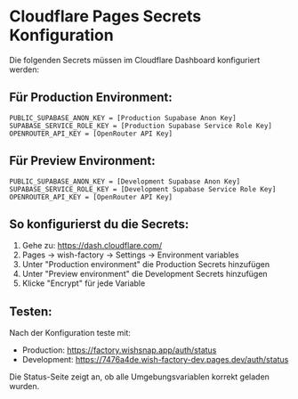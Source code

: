 # Cloudflare Pages Secrets Konfiguration

Die folgenden Secrets müssen im Cloudflare Dashboard konfiguriert werden:

## Für Production Environment:

```
PUBLIC_SUPABASE_ANON_KEY = [Production Supabase Anon Key]
SUPABASE_SERVICE_ROLE_KEY = [Production Supabase Service Role Key]
OPENROUTER_API_KEY = [OpenRouter API Key]
```

## Für Preview Environment:

```
PUBLIC_SUPABASE_ANON_KEY = [Development Supabase Anon Key]
SUPABASE_SERVICE_ROLE_KEY = [Development Supabase Service Role Key]
OPENROUTER_API_KEY = [OpenRouter API Key]
```

## So konfigurierst du die Secrets:

1. Gehe zu: https://dash.cloudflare.com/
2. Pages → wish-factory → Settings → Environment variables
3. Unter "Production environment" die Production Secrets hinzufügen
4. Unter "Preview environment" die Development Secrets hinzufügen
5. Klicke "Encrypt" für jede Variable

## Testen:

Nach der Konfiguration teste mit:

- Production: https://factory.wishsnap.app/auth/status
- Development: https://7476a4de.wish-factory-dev.pages.dev/auth/status

Die Status-Seite zeigt an, ob alle Umgebungsvariablen korrekt geladen wurden.
